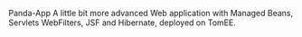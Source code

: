 Panda-App
A little bit more advanced Web application with Managed Beans, Servlets WebFilters, JSF and Hibernate, deployed on TomEE.

